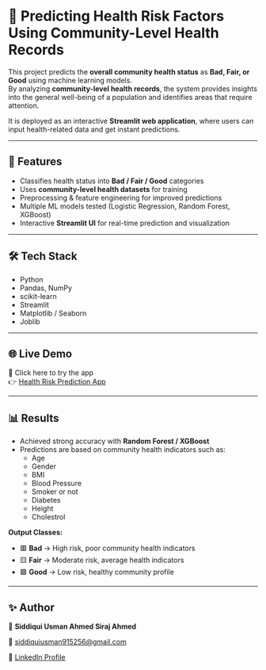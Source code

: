 # 🏥 Predicting Health Risk Factors Using Community-Level Health Records

This project predicts the **overall community health status** as **Bad, Fair, or Good** using machine learning models.  
By analyzing **community-level health records**, the system provides insights into the general well-being of a population and identifies areas that require attention.  

It is deployed as an interactive **Streamlit web application**, where users can input health-related data and get instant predictions.  

---

## 📌 Features
- Classifies health status into **Bad / Fair / Good** categories  
- Uses **community-level health datasets** for training  
- Preprocessing & feature engineering for improved predictions  
- Multiple ML models tested (Logistic Regression, Random Forest, XGBoost)  
- Interactive **Streamlit UI** for real-time prediction and visualization  

---

## 🛠️ Tech Stack
- Python  
- Pandas, NumPy  
- scikit-learn  
- Streamlit  
- Matplotlib / Seaborn  
- Joblib  

---

## 🌐 Live Demo
🔗 Click here to try the app  
👉 [Health Risk Prediction App](https://your-streamlit-app-link.streamlit.app/)  

---

## 📊 Results
- Achieved strong accuracy with **Random Forest / XGBoost**  
- Predictions are based on community health indicators such as:  
  - Age
  - Gender 
  - BMI
  - Blood Pressure
  - Smoker or not
  - Diabetes
  - Height
  - Cholestrol
    

**Output Classes:**  
- 🟥 **Bad** → High risk, poor community health indicators  
- 🟨 **Fair** → Moderate risk, average health indicators  
- 🟩 **Good** → Low risk, healthy community profile  

---

## ✨ Author
👤 **Siddiqui Usman Ahmed Siraj Ahmed**  

📧 siddiquiusman915256@gmail.com  

🔗 [LinkedIn Profile](https://www.linkedin.com/in/usman-siddiqui-948006347)  
